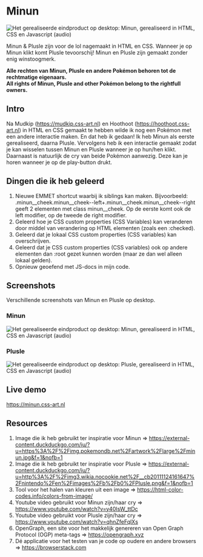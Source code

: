 # Minun
![Het gerealiseerde eindproduct op desktop: Minun, gerealiseerd in HTML, CSS en Javascript (audio)](https://minun.css-art.nl/img/minun.png "Minun")

Minun & Plusle zijn voor de lol nagemaakt in HTML en CSS. Wanneer je op Minun klikt komt Plusle tevoorschij! Minun en Plusle zijn gemaakt zonder enig winstoogmerk.

<b>Alle rechten van Minun, Plusle en andere Pokémon behoren tot de rechtmatige eigenaars.</b>
<br>
<b>All rights of Minun, Plusle and other Pokémon belong to the rightfull owners. </b>

## Intro
Na Mudkip (https://mudkip.css-art.nl) en Hoothoot (https://hoothoot.css-art.nl) in HTML en CSS gemaakt te hebben wilde ik nog een Pokémon met een andere interactie maken. En dat heb ik gedaan! Ik heb Minun als eerste gerealiseerd, daarna Plusle. Vervolgens heb ik een interactie gemaakt zodat je kan wisselen tussen Minun en Plusle wanneer je op hun/hen klikt. Daarnaast is natuurlijk de cry van beide Pokémon aanwezig. Deze kan je horen wanneer je op de play-button drukt. 

## Dingen die ik heb geleerd
1. Nieuwe EMMET shortcut waarbij ik siblings kan maken. Bijvoorbeeld: .minun__cheek.minun__cheek--left+.minun__cheek.minun__cheek--right geeft 2 elementen met class minun__cheek. Op de eerste komt ook de left modifier, op de tweede de right modifier. 
2. Geleerd hoe je CSS custom properties (CSS Variables) kan veranderen door middel van verandering op HTML elementen (zoals een :checked).
3. Geleerd dat je lokaal CSS custom properties (CSS variables) kan overschrijven.
4. Geleerd dat je CSS custom properties (CSS variables) ook op andere elementen dan :root gezet kunnen worden (maar ze dan wel alleen lokaal gelden).
5. Opnieuw geoefend met JS-docs in mijn code. 

## Screenshots
Verschillende screenshots van Minun en Plusle op desktop. 

### Minun
![Het gerealiseerde eindproduct op desktop: Minun, gerealiseerd in HTML, CSS en Javascript (audio)](https://minun.css-art.nl/img/minun.png "Minun")

### Plusle
![Het gerealiseerde eindproduct op desktop: Plusle, gerealiseerd in HTML, CSS en Javascript (audio)](https://minun.css-art.nl/img/plusle.png "Plusle")

## Live demo
https://minun.css-art.nl

## Resources
1. Image die ik heb gebruikt ter inspiratie voor Minun => https://external-content.duckduckgo.com/iu/?u=https%3A%2F%2Fimg.pokemondb.net%2Fartwork%2Flarge%2Fminun.jpg&f=1&nofb=1 
2. Image die ik heb gebruikt ter inspiratie voor Plusle => https://external-content.duckduckgo.com/iu/?u=http%3A%2F%2Fimg3.wikia.nocookie.net%2F__cb20111124161647%2Fnintendo%2Fen%2Fimages%2Fb%2Fb0%2FPlusle.png&f=1&nofb=1
3. Tool voor het halen van kleuren uit een image => https://html-color-codes.info/colors-from-image/ 
4. Youtube video gebruikt voor Minun zijn/haar cry => https://www.youtube.com/watch?v=y40IsW_ttDc 
5. Youtube video gebruikt voor Plusle zijn/haar cry => https://www.youtube.com/watch?v=qhnZfeFqlXs 
6. OpenGraph, een site voor het makkelijk genereren van Open Graph Protocol (OGP) meta-tags => https://opengraph.xyz
7. Dé applicatie voor het testen van je code op oudere en andere browsers => https://browserstack.com 
